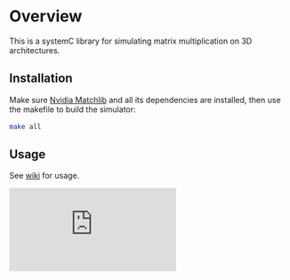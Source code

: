 # Overview
This is a systemC library for simulating matrix multiplication on 3D architectures.

## Installation
Make sure [Nvidia Matchlib](https://github.com/NVlabs/matchlib) and all its dependencies are installed, 
then use the makefile to build the simulator:
```bash
make all
```

## Usage
See [wiki](https://github.com/vnatesh/maestro/wiki) for usage.

![alt text](https://github.com/vnatesh/CAKE/blob/master/cake_diagram.pdf?raw=true)
